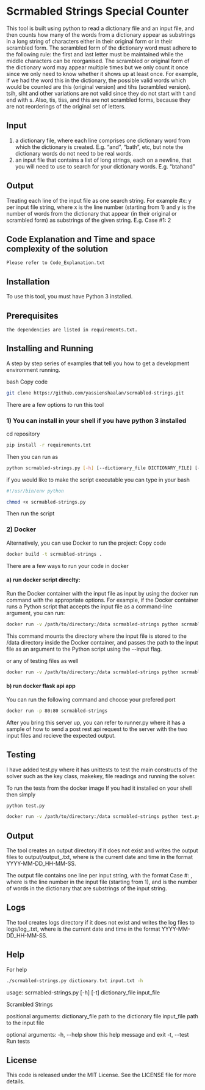 # Scrmabled Strings Special Counter 
This tool is built using python to read a dictionary file and an input file, and then counts how many of the words from a dictionary appear as substrings in a long string of
characters either in their original form or in their scrambled form. The scrambled form of the dictionary word must adhere to the following rule: the first and last letter must be maintained while the middle characters can be reorganised.
The scrambled or original form of the dictionary word may appear multiple times but we only count it once since we only need to know whether it shows up at least once.
For example, if we had the word this in the dictionary, the possible valid words which would be counted are this (original version) and tihs (scrambled version). tsih, siht and other variations are not valid since they do not start with t and end with s. Also, tis, tiss, and this are not scrambled forms, because they are not reorderings of the original set of letters.

## Input 
1. a dictionary file, where each line comprises one dictionary word from which the dictionary is created. E.g. “and”, “bath”, etc, but note the dictionary words do not need to be real words.
2. an input file that contains a list of long strings, each on a newline, that you will need to use to search for your dictionary words. E.g. “btahand”

## Output
Treating each line of the input file as one search string. For example
#x: y per input file string, where x is the line number (starting from 1) and y is the number of words from the dictionary that appear (in their original or scrambled form) as substrings of the given string.
E.g. Case #1: 2

## Code Explanation and Time and space complexity of the solution
```
Please refer to Code_Explanation.txt 
```
## Installation
To use this tool, you must have Python 3 installed.
 
## Prerequisites
```
The dependencies are listed in requirements.txt.
```

## Installing and Running
A step by step series of examples that tell you how to get a development environment running.

bash
Copy code
```bash
git clone https://github.com/yassienshaalan/scrmabled-strings.git
```
There are a few options to run this tool 
### 1) You can install in your shell if you have python 3 installed

cd repository
```bash
pip install -r requirements.txt
```
Then you can run as
```bash
python scrmabled-strings.py [-h] [--dictionary_file DICTIONARY_FILE] [--input_file INPUT_FILE]
```
if you would like to make the script executable you can type in your bash 
```bash
#!/usr/bin/env python
```
```bash
chmod +x scrmabled-strings.py
```
Then run the script 

### 2) Docker
Alternatively, you can use Docker to run the project:
Copy code
```bash
docker build -t scrmabled-strings .
```
There are a few ways to run your code in docker 
#### a) run docker script direclty:  
Run the Docker container with the input file as input by using the docker run command with the appropriate options. For example, if the Docker container runs a Python script that accepts the input file as a command-line argument, you can run:
```bash
docker run -v /path/to/directory:/data scrmabled-strings python scrmabled-strings.py --dictionary_file=dictionary.txt --input_file=input.txt
```
This command mounts the directory where the input file is stored to the /data directory inside the Docker container, and passes the path to the input file as an argument to the Python script using the --input flag.

or any of testing files as well 
```bash
docker run -v /path/to/directory:/data scrmabled-strings python scrmabled-strings.py --dictionary_file=testing_data/test_dict_2.txt --input_file=testing_data/test_input_2.txt
```
#### b) run docker flask api app
You can run the following command and choose your prefered port 
```bash
docker run -p 80:80 scrmabled-strings
```
After you bring this server up, you can refer to runner.py where it has a sample of how to send a post rest api request to the server with the two input files and recieve the expected output. 
## Testing
I have added test.py where it has unittests to test the main constructs of the solver such as the key class, makekey, file readings and running the solver. 

To run the tests from the docker image
If you had it installed on your shell then simply
```bash
python test.py
```
```bash
docker run -v /path/to/directory:/data scrmabled-strings python test.py
```
## Output
The tool creates an output directory if it does not exist and writes the output files to output/output_<timestamp>.txt, where <timestamp> is the current date and time in the format YYYY-MM-DD_HH-MM-SS.

The output file contains one line per input string, with the format Case #<n>: <count>, where <n> is the line number in the input file (starting from 1), and <count> is the number of words in the dictionary that are substrings of the input string.

## Logs
The tool creates logs directory if it does not exist and writes the log files to logs/log_<timestamp>.txt, where <timestamp> is the current date and time in the format YYYY-MM-DD_HH-MM-SS.


## Help
For help
```bash
./scrmabled-strings.py dictionary.txt input.txt -h
```
usage: scrmabled-strings.py [-h] [-t] dictionary_file input_file

Scrambled Strings

positional arguments:
  dictionary_file  path to the dictionary file
  input_file       path to the input file

optional arguments:
  -h, --help       show this help message and exit
  -t, --test       Run tests

## License
This code is released under the MIT License. See the LICENSE file for more details.
